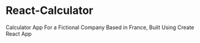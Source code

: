 # React-Calculator
Calculator App For a Fictional Company Based in France, Built Using Create React App
